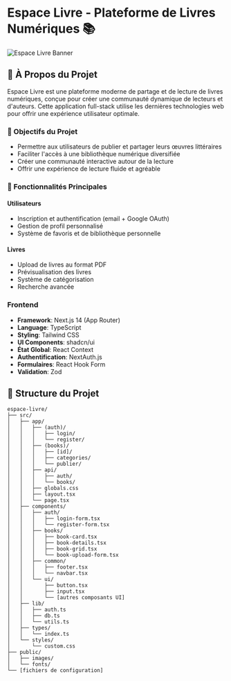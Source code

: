 # Espace Livre - Plateforme de Livres Numériques 📚

![Espace Livre Banner](/public/hero-book.jpg)

## 📖 À Propos du Projet

Espace Livre est une plateforme moderne de partage et de lecture de livres numériques, conçue pour créer une communauté dynamique de lecteurs et d'auteurs. Cette application full-stack utilise les dernières technologies web pour offrir une expérience utilisateur optimale.

### 🎯 Objectifs du Projet

- Permettre aux utilisateurs de publier et partager leurs œuvres littéraires
- Faciliter l'accès à une bibliothèque numérique diversifiée
- Créer une communauté interactive autour de la lecture
- Offrir une expérience de lecture fluide et agréable

### 🌟 Fonctionnalités Principales

#### Utilisateurs
- Inscription et authentification (email + Google OAuth)
- Gestion de profil personnalisé
- Système de favoris et de bibliothèque personnelle

#### Livres
- Upload de livres au format PDF
- Prévisualisation des livres
- Système de catégorisation
- Recherche avancée


### Frontend
- **Framework**: Next.js 14 (App Router)
- **Language**: TypeScript
- **Styling**: Tailwind CSS
- **UI Components**: shadcn/ui
- **État Global**: React Context
- **Authentification**: NextAuth.js
- **Formulaires**: React Hook Form
- **Validation**: Zod


## 📁 Structure du Projet

```tree
espace-livre/
├── src/
│   ├── app/
│   │   ├── (auth)/
│   │   │   ├── login/
│   │   │   └── register/
│   │   ├── (books)/
│   │   │   ├── [id]/
│   │   │   ├── categories/
│   │   │   └── publier/
│   │   ├── api/
│   │   │   ├── auth/
│   │   │   └── books/
│   │   ├── globals.css
│   │   ├── layout.tsx
│   │   └── page.tsx
│   ├── components/
│   │   ├── auth/
│   │   │   ├── login-form.tsx
│   │   │   └── register-form.tsx
│   │   ├── books/
│   │   │   ├── book-card.tsx
│   │   │   ├── book-details.tsx
│   │   │   ├── book-grid.tsx
│   │   │   └── book-upload-form.tsx
│   │   ├── common/
│   │   │   ├── footer.tsx
│   │   │   └── navbar.tsx
│   │   └── ui/
│   │       ├── button.tsx
│   │       ├── input.tsx
│   │       └── [autres composants UI]
│   ├── lib/
│   │   ├── auth.ts
│   │   ├── db.ts
│   │   └── utils.ts
│   ├── types/
│   │   └── index.ts
│   └── styles/
│       └── custom.css
├── public/
│   ├── images/
│   └── fonts/
└── [fichiers de configuration]
